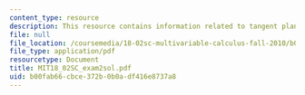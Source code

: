 ```yaml
---
content_type: resource
description: This resource contains information related to tangent plane.
file: null
file_location: /coursemedia/18-02sc-multivariable-calculus-fall-2010/b00fab66cbce372b0b0adf416e8737a8_MIT18_02SC_exam2sol.pdf
file_type: application/pdf
resourcetype: Document
title: MIT18_02SC_exam2sol.pdf
uid: b00fab66-cbce-372b-0b0a-df416e8737a8
---
```

